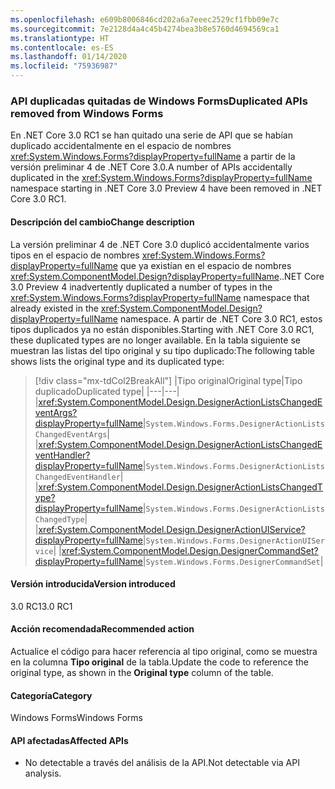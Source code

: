 ```yaml
---
ms.openlocfilehash: e609b8006846cd202a6a7eeec2529cf1fbb09e7c
ms.sourcegitcommit: 7e2128d4a4c45b4274bea3b8e5760d4694569ca1
ms.translationtype: HT
ms.contentlocale: es-ES
ms.lasthandoff: 01/14/2020
ms.locfileid: "75936987"
---
```

### <a name="duplicated-apis-removed-from-windows-forms"></a><span data-ttu-id="88eb7-101">API duplicadas quitadas de Windows Forms</span><span class="sxs-lookup"><span data-stu-id="88eb7-101">Duplicated APIs removed from Windows Forms</span></span>

<span data-ttu-id="88eb7-102">En .NET Core 3.0 RC1 se han quitado una serie de API que se habían duplicado accidentalmente en el espacio de nombres <xref:System.Windows.Forms?displayProperty=fullName> a partir de la versión preliminar 4 de .NET Core 3.0.</span><span class="sxs-lookup"><span data-stu-id="88eb7-102">A number of APIs accidentally duplicated in the <xref:System.Windows.Forms?displayProperty=fullName> namespace starting in .NET Core 3.0 Preview 4 have been removed in .NET Core 3.0 RC1.</span></span>

#### <a name="change-description"></a><span data-ttu-id="88eb7-103">Descripción del cambio</span><span class="sxs-lookup"><span data-stu-id="88eb7-103">Change description</span></span>

<span data-ttu-id="88eb7-104">La versión preliminar 4 de .NET Core 3.0 duplicó accidentalmente varios tipos en el espacio de nombres <xref:System.Windows.Forms?displayProperty=fullName> que ya existían en el espacio de nombres <xref:System.ComponentModel.Design?displayProperty=fullName>.</span><span class="sxs-lookup"><span data-stu-id="88eb7-104">.NET Core 3.0 Preview 4 inadvertently duplicated a number of types in the <xref:System.Windows.Forms?displayProperty=fullName> namespace that already existed in the <xref:System.ComponentModel.Design?displayProperty=fullName> namespace.</span></span> <span data-ttu-id="88eb7-105">A partir de .NET Core 3.0 RC1, estos tipos duplicados ya no están disponibles.</span><span class="sxs-lookup"><span data-stu-id="88eb7-105">Starting with .NET Core 3.0 RC1, these duplicated types are no longer available.</span></span> <span data-ttu-id="88eb7-106">En la tabla siguiente se muestran las listas del tipo original y su tipo duplicado:</span><span class="sxs-lookup"><span data-stu-id="88eb7-106">The following table shows lists the original type and its duplicated type:</span></span>

> [!div class="mx-tdCol2BreakAll"]
> |<span data-ttu-id="88eb7-107">Tipo original</span><span class="sxs-lookup"><span data-stu-id="88eb7-107">Original type</span></span>|<span data-ttu-id="88eb7-108">Tipo duplicado</span><span class="sxs-lookup"><span data-stu-id="88eb7-108">Duplicated type</span></span>|
> |---|---|
> |<xref:System.ComponentModel.Design.DesignerActionListsChangedEventArgs?displayProperty=fullName>|`System.Windows.Forms.DesignerActionListsChangedEventArgs`|
> |<xref:System.ComponentModel.Design.DesignerActionListsChangedEventHandler?displayProperty=fullName>|`System.Windows.Forms.DesignerActionListsChangedEventHandler`|
> |<xref:System.ComponentModel.Design.DesignerActionListsChangedType?displayProperty=fullName>|`System.Windows.Forms.DesignerActionListsChangedType`|
> |<xref:System.ComponentModel.Design.DesignerActionUIService?displayProperty=fullName>|`System.Windows.Forms.DesignerActionUIService`|
> |<xref:System.ComponentModel.Design.DesignerCommandSet?displayProperty=fullName>|`System.Windows.Forms.DesignerCommandSet`|

#### <a name="version-introduced"></a><span data-ttu-id="88eb7-109">Versión introducida</span><span class="sxs-lookup"><span data-stu-id="88eb7-109">Version introduced</span></span>

<span data-ttu-id="88eb7-110">3.0 RC1</span><span class="sxs-lookup"><span data-stu-id="88eb7-110">3.0 RC1</span></span>

#### <a name="recommended-action"></a><span data-ttu-id="88eb7-111">Acción recomendada</span><span class="sxs-lookup"><span data-stu-id="88eb7-111">Recommended action</span></span>

<span data-ttu-id="88eb7-112">Actualice el código para hacer referencia al tipo original, como se muestra en la columna **Tipo original** de la tabla.</span><span class="sxs-lookup"><span data-stu-id="88eb7-112">Update the code to reference the original type, as shown in the **Original type** column of the table.</span></span>

#### <a name="category"></a><span data-ttu-id="88eb7-113">Categoría</span><span class="sxs-lookup"><span data-stu-id="88eb7-113">Category</span></span>

<span data-ttu-id="88eb7-114">Windows Forms</span><span class="sxs-lookup"><span data-stu-id="88eb7-114">Windows Forms</span></span>

#### <a name="affected-apis"></a><span data-ttu-id="88eb7-115">API afectadas</span><span class="sxs-lookup"><span data-stu-id="88eb7-115">Affected APIs</span></span>

- <span data-ttu-id="88eb7-116">No detectable a través del análisis de la API.</span><span class="sxs-lookup"><span data-stu-id="88eb7-116">Not detectable via API analysis.</span></span>

<!--

### Affected APIs

- Not detectable via API analysis.

-->
